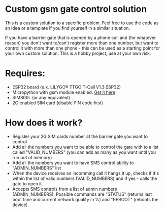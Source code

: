 # Custom gsm gate control solution

This is a custom solution to a specific problem. Feel free to use the code as an idea or a template if you find yourself in a similar situation.

If you have a barrier gate that is opened by a phone call and (for whatever reason) you don't want to/can't register more than one number, but want to control it with more than one phone - this can be used as a starting point for your own custom solution. This is a hobby project, use at your own risk.

# Requires:
- ESP32 board (e.x. LILYGO® TTGO T-Call V1.3 ESP32)
- Micropython with gsm module enabled. [Get it here](https://github.com/Xinyuan-LilyGO/TTGO-T-Call/tree/master/examples/MicroPython_LoBo)
- SIM800L (or any equivalent)
- 2G enabled SIM card (disable PIN code first)

# How does it work?

- Register your 2G SIM cards number at the barrier gate you want to control
- Add all the numbers you want to be able to control the gate with to a list called "VALID_NUMBERS" (you can add as many as you want until you run out of memory)
- Add all the numbers you want to have SMS control ability to "ADMIN_NUMBERS" list
- When the device receives an incomming call it hangs it up, checks if it's within the list of valid numbers (VALID_NUMBERS) and if yes - calls the gate to open it.
- Accepts SMS controls from a list of admin numbers (ADMIN_NUMBERS). Possible commands are "STATUS" (returns last boot time and current network quality in %) and "REBOOT" (reboots the device).